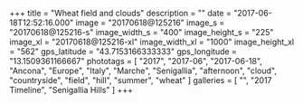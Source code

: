 +++
title = "Wheat field and clouds"
description = ""
date = "2017-06-18T12:52:16.000"
image = "20170618@125216"
image_s = "20170618@125216-s"
image_width_s = "400"
image_height_s = "225"
image_xl = "20170618@125216-xl"
image_width_xl = "1000"
image_height_xl = "562"
gps_latitude = "43.7153166333333"
gps_longitude = "13.1509361166667"
phototags = [ "2017", "2017-06", "2017-06-18", "Ancona", "Europe", "Italy", "Marche", "Senigallia", "afternoon", "cloud", "countryside", "field", "hill", "summer", "wheat" ]
galleries = [ "", "2017 Timeline", "Senigallia Hills" ]
+++
